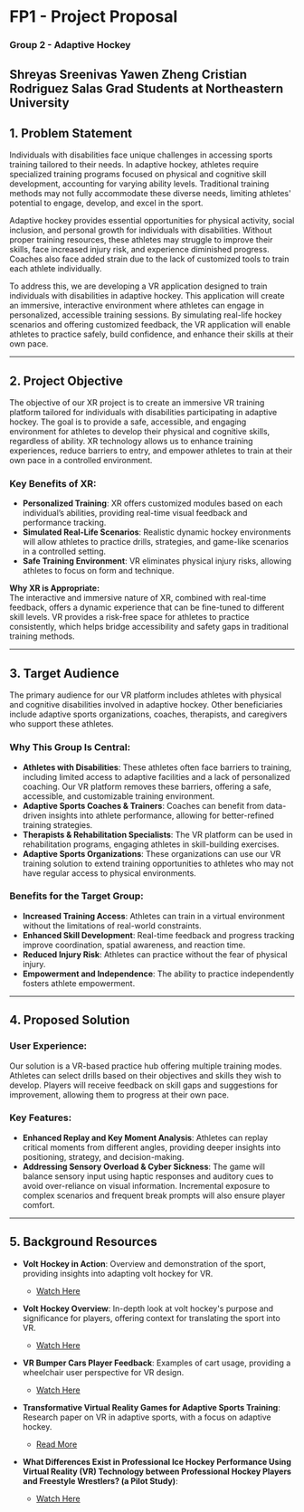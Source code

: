 # FP1 - Project Proposal  
### Group 2 - Adaptive Hockey  

**Shreyas Sreenivas**
**Yawen Zheng**
**Cristian Rodriguez Salas**
Grad Students at Northeastern University
---

## 1. Problem Statement  
Individuals with disabilities face unique challenges in accessing sports training tailored to their needs. In adaptive hockey, athletes require specialized training programs focused on physical and cognitive skill development, accounting for varying ability levels. Traditional training methods may not fully accommodate these diverse needs, limiting athletes' potential to engage, develop, and excel in the sport.

Adaptive hockey provides essential opportunities for physical activity, social inclusion, and personal growth for individuals with disabilities. Without proper training resources, these athletes may struggle to improve their skills, face increased injury risk, and experience diminished progress. Coaches also face added strain due to the lack of customized tools to train each athlete individually.

To address this, we are developing a VR application designed to train individuals with disabilities in adaptive hockey. This application will create an immersive, interactive environment where athletes can engage in personalized, accessible training sessions. By simulating real-life hockey scenarios and offering customized feedback, the VR application will enable athletes to practice safely, build confidence, and enhance their skills at their own pace.

---

## 2. Project Objective  
The objective of our XR project is to create an immersive VR training platform tailored for individuals with disabilities participating in adaptive hockey. The goal is to provide a safe, accessible, and engaging environment for athletes to develop their physical and cognitive skills, regardless of ability. XR technology allows us to enhance training experiences, reduce barriers to entry, and empower athletes to train at their own pace in a controlled environment.

### Key Benefits of XR:
- **Personalized Training**: XR offers customized modules based on each individual’s abilities, providing real-time visual feedback and performance tracking.
- **Simulated Real-Life Scenarios**: Realistic dynamic hockey environments will allow athletes to practice drills, strategies, and game-like scenarios in a controlled setting.
- **Safe Training Environment**: VR eliminates physical injury risks, allowing athletes to focus on form and technique.

**Why XR is Appropriate:**  
The interactive and immersive nature of XR, combined with real-time feedback, offers a dynamic experience that can be fine-tuned to different skill levels. VR provides a risk-free space for athletes to practice consistently, which helps bridge accessibility and safety gaps in traditional training methods.

---

## 3. Target Audience  
The primary audience for our VR platform includes athletes with physical and cognitive disabilities involved in adaptive hockey. Other beneficiaries include adaptive sports organizations, coaches, therapists, and caregivers who support these athletes.

### Why This Group Is Central:
- **Athletes with Disabilities**: These athletes often face barriers to training, including limited access to adaptive facilities and a lack of personalized coaching. Our VR platform removes these barriers, offering a safe, accessible, and customizable training environment.
- **Adaptive Sports Coaches & Trainers**: Coaches can benefit from data-driven insights into athlete performance, allowing for better-refined training strategies.
- **Therapists & Rehabilitation Specialists**: The VR platform can be used in rehabilitation programs, engaging athletes in skill-building exercises.
- **Adaptive Sports Organizations**: These organizations can use our VR training solution to extend training opportunities to athletes who may not have regular access to physical environments.

### Benefits for the Target Group:
- **Increased Training Access**: Athletes can train in a virtual environment without the limitations of real-world constraints.
- **Enhanced Skill Development**: Real-time feedback and progress tracking improve coordination, spatial awareness, and reaction time.
- **Reduced Injury Risk**: Athletes can practice without the fear of physical injury.
- **Empowerment and Independence**: The ability to practice independently fosters athlete empowerment.

---

## 4. Proposed Solution  

### User Experience:  
Our solution is a VR-based practice hub offering multiple training modes. Athletes can select drills based on their objectives and skills they wish to develop. Players will receive feedback on skill gaps and suggestions for improvement, allowing them to progress at their own pace.

### Key Features:
- **Enhanced Replay and Key Moment Analysis**: Athletes can replay critical moments from different angles, providing deeper insights into positioning, strategy, and decision-making.
- **Addressing Sensory Overload & Cyber Sickness**: The game will balance sensory input using haptic responses and auditory cues to avoid over-reliance on visual information. Incremental exposure to complex scenarios and frequent break prompts will also ensure player comfort.

---

## 5. Background Resources  

- **Volt Hockey in Action**: Overview and demonstration of the sport, providing insights into adapting volt hockey for VR.
  - [Watch Here](https://youtu.be/DP1ET__92qI?si=xMryySqyDZOWZ6Xl)

- **Volt Hockey Overview**: In-depth look at volt hockey's purpose and significance for players, offering context for translating the sport into VR.
  - [Watch Here](https://www.youtube.com/watch?v=kwQ0uzCtJcM)

- **VR Bumper Cars Player Feedback**: Examples of cart usage, providing a wheelchair user perspective for VR design.
  - [Watch Here](https://youtu.be/g_lFr2mk-HI?si=gx8-1yirpe1jumo2)

- **Transformative Virtual Reality Games for Adaptive Sports Training**: Research paper on VR in adaptive sports, with a focus on adaptive hockey.
  - [Read More](https://www.tandfonline.com/doi/epdf/10.1080/10447318...)

- **What Differences Exist in Professional Ice Hockey Performance Using Virtual Reality (VR) Technology between Professional Hockey Players and Freestyle Wrestlers? (a Pilot Study)**:
  - [Watch Here](https://www.mdpi.com/2075-4663/10/8/116)
